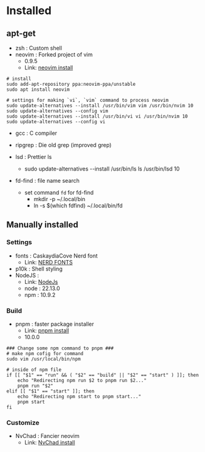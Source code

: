 # Installed
## apt-get
- zsh : Custom shell
- neovim : Forked project of vim
    - 0.9.5
    - Link: [neovim install][nvim-link]
```
# install
sudo add-apt-repository ppa:neovim-ppa/unstable
sudo apt install neovim

# settings for making `vi`, `vim` command to process neovim
sudo update-alternatives --install /usr/bin/vim vim /usr/bin/nvim 10
sudo update-alternatives --config vim
sudo update-alternatives --install /usr/bin/vi vi /usr/bin/nvim 10
sudo update-alternatives --config vi
```
- gcc : C compiler
- ripgrep : Die old grep (improved grep)
- lsd : Prettier ls
    - sudo update-alternatives --install /usr/bin/ls ls /usr/bin/lsd 10

 - fd-find : file name search
    - set command `fd` for fd-find
        - mkdir -p ~/.local/bin
        - ln -s $(which fdfind) ~/.local/bin/fd



## Manually installed
### Settings
- fonts : CaskaydiaCove Nerd font
    - Link: [NERD FONTS][nerdfonts-link]
- p10k : Shell styling
- NodeJS : 
    - Link: [NodeJs][node-link]
    - node : 22.13.0
    - npm : 10.9.2

### Build
- pnpm : faster package installer
    - Link: [pnpm install][pnpm-link]
    - 10.0.0
```
### Change some npm command to pnpm ###
# make npm cofig for command
sudo vim /usr/local/bin/npm
 
# inside of npm file
if [[ "$1" == "run" && ( "$2" == "build" || "$2" == "start" ) ]]; then
    echo "Redirecting npm run $2 to pnpm run $2..."
    pnpm run "$2"
elif [[ "$1" == "start" ]]; then
    echo "Redirecting npm start to pnpm start..."
    pnpm start
fi
```
    

### Customize
- NvChad : Fancier neovim
    - Link: [NvChad install][nvchad-link]

[nvim-link]: https://github.com/neovim/neovim/blob/master/INSTALL.md#ubuntu "Go neovim"
[nerdfonts-link]: https://www.nerdfonts.com "Go Nerdfonts"
[node-link]: https://github.com/nodesource/distributions?tab=readme-ov-file#using-ubuntu-nodejs-22 "Go node"
[pnpm-link]: https://pnpm.io/ko/installation "Go pnpm"
[nvchad-link]: https://nvchad.com/docs/quickstart/install "Go NvChad"
